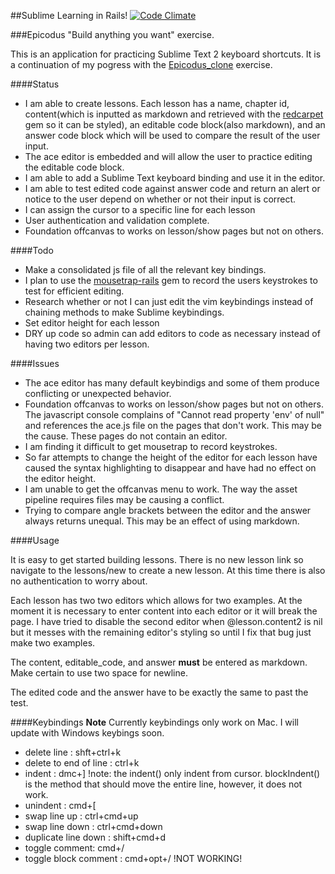 ##Sublime Learning in Rails!
<a href="https://codeclimate.com/github/Bw00d/sublime_learning">![Code Climate](https://codeclimate.com/github/Bw00d/sublime_learning.png)</a>

###Epicodus "Build anything you want" exercise.

This is an application for practicing Sublime Text 2 keyboard shortcuts. It is a continuation of my pogress with the <a href="https://github.com/Bw00d/Epicodus-clone">Epicodus_clone</a> exercise.

####Status

* I am able to create lessons.  Each lesson has a name, chapter id, content(which is inputted as markdown and retrieved with the <a href="https://github.com/vmg/redcarpet">redcarpet</a> gem so it can be styled), an editable code block(also markdown), and an answer code block which will be used to compare the result of the user input.
* The <a heref="">ace editor</a> is embedded and will allow the user to practice editing the editable code block.
* I am able to add a Sublime Text keyboard binding and use it in the editor.
* I am able to test edited code against answer code and return an alert or notice to the user depend on whether or not their input is correct.
* I can assign the cursor to a specific line for each lesson
* User authentication and validation complete.
* Foundation offcanvas to works on lesson/show pages but not on others.  


####Todo

* Make a consolidated js file of all the relevant key bindings.
* I plan to use the <a href="https://github.com/kugaevsky/mousetrap-rails">mousetrap-rails</a> gem to record the users keystrokes to test for efficient editing.
* Research whether or not I can just edit the vim keybindings instead of chaining methods to make Sublime keybindings.
* Set editor height for each lesson
* DRY up code so admin can add editors to code as necessary instead of having two editors per lesson.  

####Issues

* The ace editor has many default keybindigs and some of them produce conflicting or unexpected behavior.
* Foundation offcanvas to works on lesson/show pages but not on others. The javascript console complains of "Cannot read property 'env' of null" and references the ace.js file on the pages that don't work. This may be the cause. These pages do not contain an editor.
* I am finding it difficult to get mousetrap to record keystrokes.
* So far attempts to change the height of the editor for each lesson have caused the syntax highlighting to disappear and have had no effect on the editor height.
* I am unable to get the offcanvas menu to work. The way the asset pipeline requires files may be causing a conflict. 
* Trying to compare angle brackets between the editor and the answer always returns unequal. This may be an effect of using markdown.


####Usage

It is easy to get started building lessons. There is no new lesson link so navigate to the lessons/new to create a new lesson. At this time there is also no authentication to worry about. 

Each lesson has two two editors which allows for two examples.  At the moment it is necessary to enter content into each editor or it will break the page.  I have tried to disable the second editor when @lesson.content2 is nil but it messes with the remaining editor's styling so until I fix that bug just make two examples.

The content, editable_code, and answer <strong>must</strong> be entered as markdown. Make certain to use two space for newline.

The edited code and the answer have to be exactly the same to past the test. 

####Keybindings
**Note** Currently keybindings only work on Mac. I will update with Windows keybings soon.
* delete line :  shft+ctrl+k
* delete to end of line : ctrl+k
* indent :  dmc+] !note: the indent() only indent from cursor. blockIndent() is the method that should move the entire line, however, it does not work.
* unindent :  cmd+[
* swap line up : ctrl+cmd+up
* swap line down : ctrl+cmd+down
* duplicate line down : shift+cmd+d
* toggle comment: cmd+/
* toggle block comment : cmd+opt+/ !NOT WORKING!
